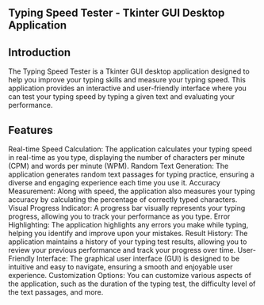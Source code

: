 ## Typing Speed Tester - Tkinter GUI Desktop Application


## Introduction
The Typing Speed Tester is a Tkinter GUI desktop application designed to help you improve your typing skills and measure your typing speed. This application provides an interactive and user-friendly interface where you can test your typing speed by typing a given text and evaluating your performance.

## Features
Real-time Speed Calculation: The application calculates your typing speed in real-time as you type, displaying the number of characters per minute (CPM) and words per minute (WPM).
Random Text Generation: The application generates random text passages for typing practice, ensuring a diverse and engaging experience each time you use it.
Accuracy Measurement: Along with speed, the application also measures your typing accuracy by calculating the percentage of correctly typed characters.
Visual Progress Indicator: A progress bar visually represents your typing progress, allowing you to track your performance as you type.
Error Highlighting: The application highlights any errors you make while typing, helping you identify and improve upon your mistakes.
Result History: The application maintains a history of your typing test results, allowing you to review your previous performance and track your progress over time.
User-Friendly Interface: The graphical user interface (GUI) is designed to be intuitive and easy to navigate, ensuring a smooth and enjoyable user experience.
Customization Options: You can customize various aspects of the application, such as the duration of the typing test, the difficulty level of the text passages, and more.